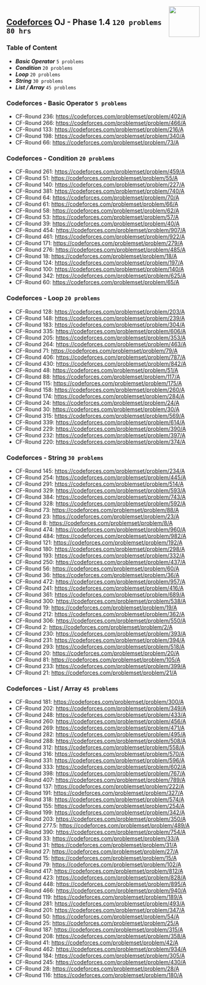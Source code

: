 <img align="right" width="80" src="https://github.com/cs-MohamedAyman/Problem-Solving-Training/blob/master/online-judges-logos/codeforces.jpg">

## [Codeforces](https://codeforces.com/) OJ - Phase 1.4 `120 problems` `80 hrs`

### Table of Content

- ***Basic Operator*** `5 problems`
- ***Condition***      `20 problems`
- ***Loop***           `20 problems`
- ***String***         `30 problems`
- ***List / Array***   `45 problems`

### Codeforces - Basic Operator `5 problems`

- CF-Round 236: https://codeforces.com/problemset/problem/402/A
- CF-Round 266: https://codeforces.com/problemset/problem/466/A
- CF-Round 133: https://codeforces.com/problemset/problem/216/A
- CF-Round 198: https://codeforces.com/problemset/problem/340/A
- CF-Round 66: https://codeforces.com/problemset/problem/73/A

### Codeforces - Condition `20 problems`

- CF-Round 261: https://codeforces.com/problemset/problem/459/A
- CF-Round 51: https://codeforces.com/problemset/problem/55/A
- CF-Round 140: https://codeforces.com/problemset/problem/227/A
- CF-Round 381: https://codeforces.com/problemset/problem/740/A
- CF-Round 64: https://codeforces.com/problemset/problem/70/A
- CF-Round 61: https://codeforces.com/problemset/problem/66/A
- CF-Round 58: https://codeforces.com/problemset/problem/62/A
- CF-Round 53: https://codeforces.com/problemset/problem/57/A
- CF-Round 39: https://codeforces.com/problemset/problem/40/A
- CF-Round 454: https://codeforces.com/problemset/problem/907/A
- CF-Round 461: https://codeforces.com/problemset/problem/922/A
- CF-Round 171: https://codeforces.com/problemset/problem/279/A
- CF-Round 276: https://codeforces.com/problemset/problem/485/A
- CF-Round 18: https://codeforces.com/problemset/problem/18/A
- CF-Round 124: https://codeforces.com/problemset/problem/197/A
- CF-Round 100: https://codeforces.com/problemset/problem/140/A
- CF-Round 342: https://codeforces.com/problemset/problem/625/A
- CF-Round 60: https://codeforces.com/problemset/problem/65/A

### Codeforces - Loop `20 problems`

- CF-Round 128: https://codeforces.com/problemset/problem/203/A
- CF-Round 148: https://codeforces.com/problemset/problem/239/A
- CF-Round 183: https://codeforces.com/problemset/problem/304/A
- CF-Round 335: https://codeforces.com/problemset/problem/606/A
- CF-Round 205: https://codeforces.com/problemset/problem/353/A
- CF-Round 264: https://codeforces.com/problemset/problem/463/A
- CF-Round 71: https://codeforces.com/problemset/problem/79/A
- CF-Round 406: https://codeforces.com/problemset/problem/787/A
- CF-Round 430: https://codeforces.com/problemset/problem/842/A
- CF-Round 48: https://codeforces.com/problemset/problem/51/A
- CF-Round 88: https://codeforces.com/problemset/problem/117/A
- CF-Round 115: https://codeforces.com/problemset/problem/175/A
- CF-Round 158: https://codeforces.com/problemset/problem/260/A
- CF-Round 174: https://codeforces.com/problemset/problem/284/A
- CF-Round 24: https://codeforces.com/problemset/problem/24/A
- CF-Round 30: https://codeforces.com/problemset/problem/30/A
- CF-Round 315: https://codeforces.com/problemset/problem/569/A
- CF-Round 339: https://codeforces.com/problemset/problem/614/A
- CF-Round 229: https://codeforces.com/problemset/problem/390/A
- CF-Round 232: https://codeforces.com/problemset/problem/397/A
- CF-Round 220: https://codeforces.com/problemset/problem/374/A

### Codeforces - String `30 problems`

- CF-Round 145: https://codeforces.com/problemset/problem/234/A
- CF-Round 254: https://codeforces.com/problemset/problem/445/A
- CF-Round 291: https://codeforces.com/problemset/problem/514/A
- CF-Round 329: https://codeforces.com/problemset/problem/593/A
- CF-Round 384: https://codeforces.com/problemset/problem/743/A
- CF-Round 328: https://codeforces.com/problemset/problem/592/A
- CF-Round 73: https://codeforces.com/problemset/problem/88/A
- CF-Round 23: https://codeforces.com/problemset/problem/23/A
- CF-Round 8: https://codeforces.com/problemset/problem/8/A
- CF-Round 474: https://codeforces.com/problemset/problem/960/A
- CF-Round 484: https://codeforces.com/problemset/problem/982/A
- CF-Round 121: https://codeforces.com/problemset/problem/192/A
- CF-Round 180: https://codeforces.com/problemset/problem/298/A
- CF-Round 193: https://codeforces.com/problemset/problem/332/A
- CF-Round 250: https://codeforces.com/problemset/problem/437/A
- CF-Round 56: https://codeforces.com/problemset/problem/60/A
- CF-Round 36: https://codeforces.com/problemset/problem/36/A
- CF-Round 472: https://codeforces.com/problemset/problem/957/A
- CF-Round 241: https://codeforces.com/problemset/problem/416/A
- CF-Round 361: https://codeforces.com/problemset/problem/689/A
- CF-Round 300: https://codeforces.com/problemset/problem/538/A
- CF-Round 19: https://codeforces.com/problemset/problem/19/A
- CF-Round 212: https://codeforces.com/problemset/problem/362/A
- CF-Round 306: https://codeforces.com/problemset/problem/550/A
- CF-Round 2: https://codeforces.com/problemset/problem/2/A
- CF-Round 230: https://codeforces.com/problemset/problem/393/A
- CF-Round 231: https://codeforces.com/problemset/problem/394/A
- CF-Round 293: https://codeforces.com/problemset/problem/518/A
- CF-Round 20: https://codeforces.com/problemset/problem/20/A
- CF-Round 81: https://codeforces.com/problemset/problem/105/A
- CF-Round 233: https://codeforces.com/problemset/problem/399/A
- CF-Round 21: https://codeforces.com/problemset/problem/21/A

### Codeforces - List / Array `45 problems`

- CF-Round 181: https://codeforces.com/problemset/problem/300/A
- CF-Round 202: https://codeforces.com/problemset/problem/349/A
- CF-Round 248: https://codeforces.com/problemset/problem/433/A
- CF-Round 260: https://codeforces.com/problemset/problem/456/A
- CF-Round 269: https://codeforces.com/problemset/problem/471/A
- CF-Round 282: https://codeforces.com/problemset/problem/495/A
- CF-Round 288: https://codeforces.com/problemset/problem/508/A
- CF-Round 312: https://codeforces.com/problemset/problem/558/A
- CF-Round 316: https://codeforces.com/problemset/problem/570/A
- CF-Round 331: https://codeforces.com/problemset/problem/596/A
- CF-Round 333: https://codeforces.com/problemset/problem/602/A
- CF-Round 398: https://codeforces.com/problemset/problem/767/A
- CF-Round 407: https://codeforces.com/problemset/problem/789/A
- CF-Round 137: https://codeforces.com/problemset/problem/222/A
- CF-Round 191: https://codeforces.com/problemset/problem/327/A
- CF-Round 318: https://codeforces.com/problemset/problem/574/A
- CF-Round 155: https://codeforces.com/problemset/problem/254/A
- CF-Round 199: https://codeforces.com/problemset/problem/342/A
- CF-Round 203: https://codeforces.com/problemset/problem/350/A
- CF-Round 277.5: https://codeforces.com/problemset/problem/489/A
- CF-Round 390: https://codeforces.com/problemset/problem/754/A
- CF-Round 33: https://codeforces.com/problemset/problem/33/A
- CF-Round 31: https://codeforces.com/problemset/problem/31/A
- CF-Round 27: https://codeforces.com/problemset/problem/27/A
- CF-Round 15: https://codeforces.com/problemset/problem/15/A
- CF-Round 79: https://codeforces.com/problemset/problem/102/A
- CF-Round 417: https://codeforces.com/problemset/problem/812/A
- CF-Round 423: https://codeforces.com/problemset/problem/828/A
- CF-Round 448: https://codeforces.com/problemset/problem/895/A
- CF-Round 466: https://codeforces.com/problemset/problem/940/A
- CF-Round 119: https://codeforces.com/problemset/problem/189/A
- CF-Round 281: https://codeforces.com/problemset/problem/493/A
- CF-Round 201: https://codeforces.com/problemset/problem/347/A
- CF-Round 50: https://codeforces.com/problemset/problem/54/A
- CF-Round 25: https://codeforces.com/problemset/problem/25/A
- CF-Round 187: https://codeforces.com/problemset/problem/315/A
- CF-Round 208: https://codeforces.com/problemset/problem/358/A
- CF-Round 41: https://codeforces.com/problemset/problem/42/A
- CF-Round 462: https://codeforces.com/problemset/problem/934/A
- CF-Round 184: https://codeforces.com/problemset/problem/305/A
- CF-Round 245: https://codeforces.com/problemset/problem/430/A
- CF-Round 28: https://codeforces.com/problemset/problem/28/A
- CF-Round 116: https://codeforces.com/problemset/problem/180/A
